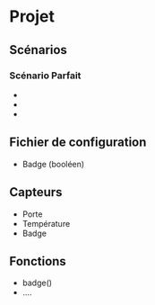 # Projet
## Scénarios
### Scénario Parfait
- 
- 
- 

## Fichier de configuration
- Badge (booléen)

## Capteurs
- Porte 
- Température
- Badge

## Fonctions
- badge()
- ....

